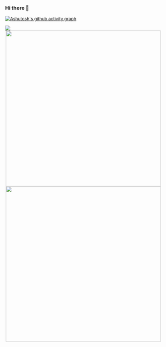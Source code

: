 ### Hi there 👋
[![Ashutosh's github activity graph](https://github-readme-activity-graph.cyclic.app/graph?username=zhuzhouyue123&theme=xcode)](https://github.com/zhuzhouyue123/github-readme-activity-graph)

<div aligh="center"><img src="https://quotes-github-readme.vercel.app/api?type=horizontal&theme=dark" /></div>

<div align=center>
<img src="https://github-readme-stats.vercel.app/api?username=zhuzhouyue123&show_icons=true&theme=tokyonight" width=500px>
<br>
<img src="https://github-readme-stats.vercel.app/api/top-langs/?username=zhuzhouyue123&show_icons=true&theme=tokyonight&layout=compact" width=500px>
</div>

<!--
**zhuzhouyue123/zhuzhouyue123** is a ✨ _special_ ✨ repository because its `README.md` (this file) appears on your GitHub profile.

Here are some ideas to get you started:

- 🔭 I’m currently working on ...
- 🌱 I’m currently learning ...
- 👯 I’m looking to collaborate on ...
- 🤔 I’m looking for help with ...
- 💬 Ask me about ...
- 📫 How to reach me: ...
- 😄 Pronouns: ...
- ⚡ Fun fact: ...
-->
